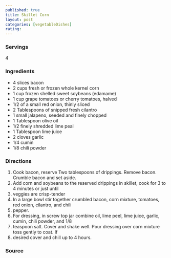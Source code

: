 ```yaml
---
published: true
title: Skillet Corn
layout: post
categories: [vegetableDishes]
rating: 
---
```

### Servings
4

### Ingredients
- 4 slices bacon
- 2 cups fresh or frozen whole kernel corn
- 1 cup frozen shelled sweet soybeans (edamame)
- 1 cup grape tomatoes or cherry tomatoes, halved
- 1/2 of a small red onion, thinly sliced
- 2 Tablespoons of snipped fresh cilantro
- 1 small jalapeno, seeded and finely chopped 
- 1 Tablespoon olive oil
- 1/2 finely shredded lime peal
- 1 Tablespoon lime juice
- 2 cloves garlic
- 1/4 cumin
- 1/8 chili powder

### Directions
1. Cook bacon, reserve Two tablespoons of drippings.  Remove bacon.  Crumble bacon and set aside.
2. Add corn and soybeans to the reserved drippings in skillet, cook for 3 to 4 minutes or just until
3. veggies are crisp-tender
4. In a large bowl stir together crumbled bacon, corn mixture, tomatoes, red onion, cilantro, and chili
5. pepper.
6. For dressing, in screw top jar combine oil, lime peel, lime juice, garlic, cumin, chili powder, and 1/8
7. teaspoon salt.  Cover and shake well.  Pour dressing over corn mixture toss gently to coat.  If
8. desired cover and chill up to 4 hours.

### Source

